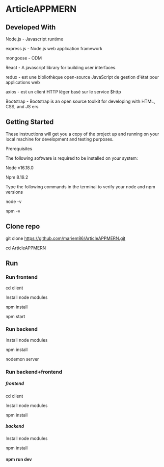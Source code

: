 # ArticleAPPMERN
## Developed With
Node.js - Javascript runtime


express js -  Node.js web application framework


mongoose - ODM

React - A javascript library for building user interfaces


redux - est une bibliothèque open-source JavaScript de gestion d'état pour applications web

axios -  est un client HTTP léger basé sur le service $http


Bootstrap  - Bootstrap is an open source toolkit for developing with HTML, CSS, and JS
ers

## Getting Started

These instructions will get you a copy of the project up and running on your local machine for development and testing purposes.

Prerequisites


The following software is required to be installed on your system:


Node v16.18.0


Npm 8.19.2


Type the following commands in the terminal to verify your node and npm versions

node -v


npm -v





## Clone repo


git clone https://github.com/mariem86/ArticleAPPMERN.git



cd ArticleAPPMERN






## Run


### Run frontend



cd client


Install node modules


npm install


npm start


### Run backend

Install node modules


npm install


nodemon server


### Run backend+frontend

##### frontend

cd client


Install node modules


npm install




##### backend

Install node modules

npm install


#### npm run dev

